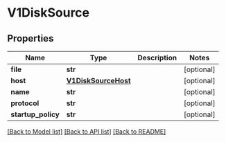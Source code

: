 # V1DiskSource

## Properties
Name | Type | Description | Notes
------------ | ------------- | ------------- | -------------
**file** | **str** |  | [optional] 
**host** | [**V1DiskSourceHost**](V1DiskSourceHost.md) |  | [optional] 
**name** | **str** |  | [optional] 
**protocol** | **str** |  | [optional] 
**startup_policy** | **str** |  | [optional] 

[[Back to Model list]](../README.md#documentation-for-models) [[Back to API list]](../README.md#documentation-for-api-endpoints) [[Back to README]](../README.md)


